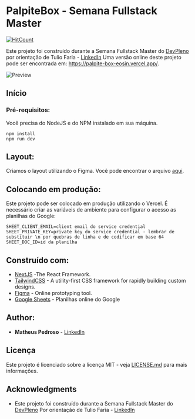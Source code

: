 # PalpiteBox - Semana Fullstack Master

[![HitCount](https://hits.dwyl.com/tuliofaria/tuliofaria/palpite-box.svg)](https://github.com/matheuspedrosoo/palpite-box)

Este projeto foi construído durante a Semana Fullstack Master do [DevPleno](https://devpleno.com) por orientação de Tulio Faria - [LinkedIn](https://www.linkedin.com/in/tuliofaria/) Uma versão online deste projeto pode ser encontrada em: https://palpite-box-eosin.vercel.app/.

![Preview](https://github.com/tuliofaria/palpite-box/blob/master/print.png?raw=true)

## Início



### Pré-requisitos:

Você precisa do NodeJS e do NPM instalado em sua máquina.

```
npm install
npm run dev
```

## Layout:

Criamos o layout utilizando o Figma. Você pode encontrar o arquivo [aqui](https://www.figma.com/file/HxvAYhS6l7UDI49u8uLdaC/palpite-box?node-id=0%3A1).

## Colocando em produção:

Este projeto pode ser colocado em produção utilizando o Vercel. É necessário criar as variáveis de ambiente para configurar o acesso as planilhas do Google:

```
SHEET_CLIENT_EMAIL=client email do service credential
SHEET_PRIVATE_KEY=private key do service credential - lembrar de substituir \n por quebras de linha e de codificar em base 64
SHEET_DOC_ID=id da planilha
```

## Construído com:

* [NextJS](https://nextjs.org/) -The React Framework.
* [TailwindCSS](https://tailwindcss.com/) - A utility-first CSS framework for
rapidly building custom designs.
* [Figma](https://figma.com/) - Online prototyping tool.
* [Google Sheets](https://drive.google.com) - Planilhas online do Google

## Author:

* **Matheus Pedroso** - [LinkedIn](https://www.linkedin.com/in/matheuspedrosoo/)


## Licença

Este projeto é licenciado sobre a licença MIT - veja [LICENSE.md](LICENSE.md) para mais informações.

## Acknowledgments

* Este projeto foi construído durante a Semana Fullstack Master do [DevPleno](https://devpleno.com) Por orientação de Tulio Faria - [LinkedIn](https://www.linkedin.com/in/tuliofaria/)

